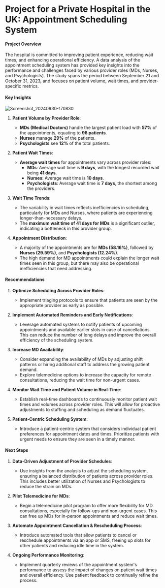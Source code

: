 # Project for a Private Hospital in the UK: Appointment Scheduling System

#### **Project Overview**
The hospital is committed to improving patient experience, reducing wait times, and enhancing operational efficiency. A data analysis of the appointment scheduling system has provided key insights into the performance and challenges faced by various provider roles (MDs, Nurses, and Psychologists). The study spans the period between September 21 and October 31, 2023, and focuses on patient volume, wait times, and provider-specific metrics.

#### **Key Insights**
![Screenshot_20240930-170830](https://github.com/user-attachments/assets/48305728-f31c-40ee-b613-c609b4b72288)

1. **Patient Volume by Provider Role**:
   - **MDs (Medical Doctors)** handle the largest patient load with **57%** of the appointments, equating to **98 patients**.
   - **Nurses** manage **29%** of the patients.
   - **Psychologists** see **12%** of the total patients.

2. **Patient Wait Times**:
   - **Average wait times** for appointments vary across provider roles:
     - **MDs**: Average wait time is **9 days**, with the longest recorded wait being **41 days**.
     - **Nurses**: Average wait time is **10 days**.
     - **Psychologists**: Average wait time is **7 days**, the shortest among the providers.

3. **Wait Time Trends**:
   - The variability in wait times reflects inefficiencies in scheduling, particularly for MDs and Nurses, where patients are experiencing longer-than-necessary delays.
   - The **maximum wait time of 41 days for MDs** is a significant outlier, indicating a bottleneck in this provider group.

4. **Appointment Distribution**:
   - A majority of the appointments are for **MDs (58.16%)**, followed by **Nurses (29.59%)**, and **Psychologists (12.24%)**.
   - The high demand for MD appointments could explain the longer wait times seen in this group, but there may also be operational inefficiencies that need addressing.

#### **Recommendations**

1. **Optimize Scheduling Across Provider Roles**:
   - Implement triaging protocols to ensure that patients are seen by the appropriate provider as early as possible.

2. **Implement Automated Reminders and Early Notifications**:
   - Leverage automated systems to notify patients of upcoming appointments and available earlier slots in case of cancellations. This can reduce the number of long delays and improve the overall efficiency of the scheduling system.

3. **Increase MD Availability**:
   - Consider expanding the availability of MDs by adjusting shift patterns or hiring additional staff to address the growing patient demand.
   - Explore telemedicine options to increase the capacity for remote consultations, reducing the wait time for non-urgent cases.

4. **Monitor Wait Time and Patient Volume in Real-Time**:
   - Establish real-time dashboards to continuously monitor patient wait times and volumes across provider roles. This will allow for proactive adjustments to staffing and scheduling as demand fluctuates.

5. **Patient-Centric Scheduling System**:
   - Introduce a patient-centric system that considers individual patient preferences for appointment dates and times. Prioritize patients with urgent needs to ensure they are seen in a timely manner.

#### **Next Steps**

1. **Data-Driven Adjustment of Provider Schedules**:
   - Use insights from the analysis to adjust the scheduling system, ensuring a balanced distribution of patients across provider roles. This includes better utilization of Nurses and Psychologists to reduce the strain on MDs.

2. **Pilot Telemedicine for MDs**:
   - Begin a telemedicine pilot program to offer more flexibility for MD consultations, especially for follow-ups and non-urgent cases. This can free up MDs for in-person appointments and reduce wait times.

3. **Automate Appointment Cancellation & Rescheduling Process**:
   - Introduce automated tools that allow patients to cancel or reschedule appointments via an app or SMS, freeing up slots for other patients and reducing idle time in the system.

4. **Ongoing Performance Monitoring**:
   - Implement quarterly reviews of the appointment system's performance to assess the impact of changes on patient wait times and overall efficiency. Use patient feedback to continually refine the process.
